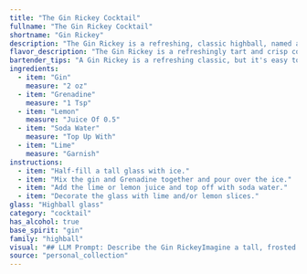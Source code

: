 ```yaml
---
title: "The Gin Rickey Cocktail"
fullname: "The Gin Rickey Cocktail"
shortname: "Gin Rickey"
description: "The Gin Rickey is a refreshing, classic highball, named after its creator, Colonel Rickey. Its origins lie in the late 19th century, when Colonel Rickey, a Washington, D.C. socialite, requested a simple gin and soda water drink with a squeeze of lime. "
flavor_description: "The Gin Rickey is a refreshingly tart and crisp cocktail. Gin's juniper notes shine through, balanced by the tartness of lemon and lime. A subtle sweetness from grenadine adds a touch of complexity, while the soda water provides a clean and bubbly finish. It's a light and invigorating drink, perfect for warm weather. "
bartender_tips: "A Gin Rickey is a refreshing classic, but it's easy to get wrong.  Use a good quality gin, and fresh-squeezed lime juice for the best flavor.  The grenadine is a subtle touch, just a splash for a hint of sweetness.  Chill the glass beforehand, and top with club soda, not tonic.  Garnish with a lime wheel and a sprig of mint for an extra touch of elegance. "
ingredients:
  - item: "Gin"
    measure: "2 oz"
  - item: "Grenadine"
    measure: "1 Tsp"
  - item: "Lemon"
    measure: "Juice Of 0.5"
  - item: "Soda Water"
    measure: "Top Up With"
  - item: "Lime"
    measure: "Garnish"
instructions:
  - item: "Half-fill a tall glass with ice."
  - item: "Mix the gin and Grenadine together and pour over the ice."
  - item: "Add the lime or lemon juice and top off with soda water."
  - item: "Decorate the glass with lime and/or lemon slices."
glass: "Highball glass"
category: "cocktail"
has_alcohol: true
base_spirit: "gin"
family: "highball"
visual: "## LLM Prompt: Describe the Gin RickeyImagine a tall, frosted glass filled with a clear, sparkling liquid.  The liquid is a pale, almost translucent, shade of pink, with tiny bubbles dancing on the surface.  A single lime wedge, sliced thin and gently twisted, rests on the rim of the glass, adding a touch of vibrant green.  The gin, clear and strong, provides a subtle backbone to the refreshing drink, while the grenadine, a delicate red syrup, imparts a subtle sweetness and a rosy hue.  The soda water, effervescent and lively, adds a touch of fizziness and lightness to the final product.  Describe this visual scene in detail, focusing on the interplay of colors, textures, and the overall impression of the Gin Rickey.  What emotions does this drink evoke in you?  Is it elegant, playful, refreshing, or all of the above? "
source: "personal_collection"
---
```


